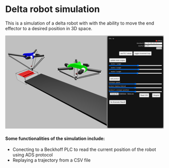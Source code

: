 # Delta robot simulation

This is a simulation of a delta robot with with the ability to move the end effector to a desired position in 3D space.

![Demo](/docs/pictures/main.png)

#### Some functionalities of the simulation include:

- Conecting to a Beckhoff PLC to read the current position of the robot using ADS protocol
- Replaying a trajectory from a CSV file
